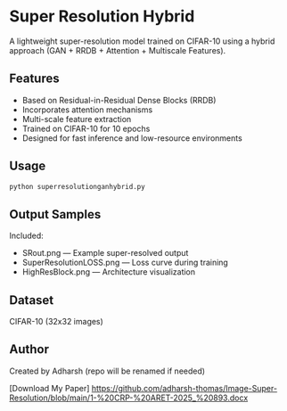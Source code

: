 # Super Resolution Hybrid

A lightweight super-resolution model trained on CIFAR-10 using a hybrid approach (GAN + RRDB + Attention + Multiscale Features).

## Features
- Based on Residual-in-Residual Dense Blocks (RRDB)
- Incorporates attention mechanisms
- Multi-scale feature extraction
- Trained on CIFAR-10 for 10 epochs
- Designed for fast inference and low-resource environments

## Usage
```bash
python superresolutionganhybrid.py
```

## Output Samples
Included:
- SRout.png — Example super-resolved output
- SuperResolutionLOSS.png — Loss curve during training
- HighResBlock.png — Architecture visualization

## Dataset
CIFAR-10 (32x32 images)

## Author
Created by Adharsh (repo will be renamed if needed)

[Download My Paper] https://github.com/adharsh-thomas/Image-Super-Resolution/blob/main/1-%20CRP-%20ARET-2025_%20893.docx
